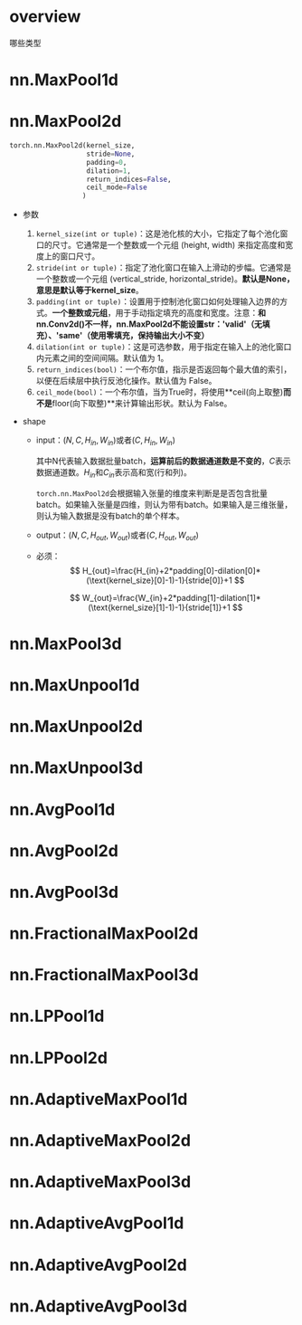 # overview

哪些类型

# nn.MaxPool1d

# nn.MaxPool2d

```python
torch.nn.MaxPool2d(kernel_size,
                   stride=None, 
                   padding=0, 
                   dilation=1,
                   return_indices=False,
                   ceil_mode=False
                  )
```

- 参数

  1. `kernel_size(int or tuple)`：这是池化核的大小，它指定了每个池化窗口的尺寸。它通常是一个整数或一个元组 (height, width) 来指定高度和宽度上的窗口尺寸。
  2. `stride(int or tuple)`：指定了池化窗口在输入上滑动的步幅。它通常是一个整数或一个元组 (vertical_stride, horizontal_stride)。**默认是None，意思是默认等于kernel_size**。
  3. `padding(int or tuple)`：设置用于控制池化窗口如何处理输入边界的方式。**一个整数或元组**，用于手动指定填充的高度和宽度。注意：**和nn.Conv2d()不一样，nn.MaxPool2d不能设置str：'valid'（无填充）、'same'（使用零填充，保持输出大小不变）**
  4. `dilation(int or tuple)`：这是可选参数，用于指定在输入上的池化窗口内元素之间的空间间隔。默认值为 1。
  5. `return_indices(bool)`：一个布尔值，指示是否返回每个最大值的索引，以便在后续层中执行反池化操作。默认值为 False。
  6. `ceil_mode(bool)`：一个布尔值，当为True时，将使用**ceil(向上取整)**而不是**floor(向下取整)**来计算输出形状。默认为 False。

- shape

  - input：$(N,C,H_{in},W_{in})$或者$(C,H_{in},W_{in})$

    其中N代表输入数据批量batch，**运算前后的数据通道数是不变的**，$C$表示数据通道数。$H_{in}$和$C_{in}$表示高和宽(行和列)。

    `torch.nn.MaxPool2d`会根据输入张量的维度来判断是是否包含批量batch。如果输入张量是四维，则认为带有batch。如果输入是三维张量，则认为输入数据是没有batch的单个样本。

  - output：$(N,C,H_{out},W_{out})$或者$(C,H_{out},W_{out})$

  - 必须：
    $$
    H_{out}=\frac{H_{in}+2*padding[0]-dilation[0]*(\text{kernel_size}[0]-1)-1}{stride[0]}+1
    $$

    $$
    W_{out}=\frac{W_{in}+2*padding[1]-dilation[1]*(\text{kernel_size}[1]-1)-1}{stride[1]}+1
    $$

# nn.MaxPool3d

# nn.MaxUnpool1d

# nn.MaxUnpool2d

# nn.MaxUnpool3d

# nn.AvgPool1d

# nn.AvgPool2d

# nn.AvgPool3d

# nn.FractionalMaxPool2d

# nn.FractionalMaxPool3d

# nn.LPPool1d

# nn.LPPool2d

# nn.AdaptiveMaxPool1d

# nn.AdaptiveMaxPool2d

# nn.AdaptiveMaxPool3d

# nn.AdaptiveAvgPool1d

# nn.AdaptiveAvgPool2d

# nn.AdaptiveAvgPool3d